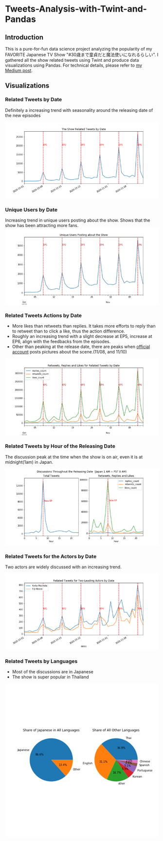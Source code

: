 # Tweets-Analysis-with-Twint-and-Pandas

## Introduction
This is a pure-for-fun data science project analyzing the popularity of my FAVORITE Japanese TV Show "#30歳まで童貞だと魔法使いになれるらしい". I gathered all the show related tweets using Twint and produce data visualizations using Pandas. For technical details, please refer to [my Medium post](https://medium.com/towards-artificial-intelligence/getting-valuable-insights-and-visualizations-from-tweets-using-python-and-twint-28d9f9eb9128).

## Visualizations 

### Related Tweets by Date
Definitely a increasing trend with seasonality around the releasing date of the new episodes

<img src="vis/tweet_eps6.png">

### Unique Users by Date
Increasing trend in unique users posting about the show. Shows that the show has been attracting more fans.
<img src="vis/users_eps6.jpeg">

### Related Tweets Actions by Date
* More likes than retweets than replies. It takes more efforts to reply than to retweet than to click a like, thus the action difference.
* Roughly an increasing trend with a slight decrease at EP5, increase at EP6, align with the feedbacks from the episodes.
* Other than peaking at the release date, there are peaks when [official account](https://twitter.com/tx_cherimaho) posts pictures about the scene.(11/08, and 11/10)

<img src="vis/tweets_actions_eps6.jpeg">

### Related Tweets by Hour of the Releasing Date
The discussion peak at the time when the show is on air, even it is at midnight(1am) in Japan.

<img src="vis/hour.png">

### Related Tweets for the Actors by Date
Two actors are widely discussed with an increasing trend.

<img src="vis/actors_eps6.png">

### Related Tweets by Languages
* Most of the discussions are in Japanese
* The show is super popular in Thailand

<img src="vis/lan_share.png">
